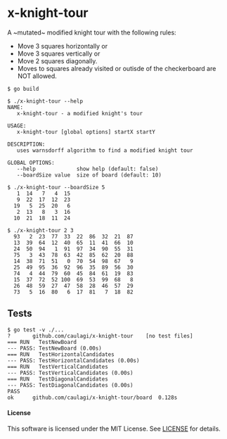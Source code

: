 # x-knight-tour

A ~mutated~ modified knight tour with the following rules:

* Move 3 squares horizontally or
* Move 3 squares vertically or
* Move 2 squares diagonally.
* Moves to squares already visited or outisde of the checkerboard are NOT allowed.

```shell
$ go build

$ ./x-knight-tour --help
NAME:
   x-knight-tour - a modified knight's tour

USAGE:
   x-knight-tour [global options] startX startY

DESCRIPTION:
   uses warnsdorff algorithm to find a modified knight tour

GLOBAL OPTIONS:
   --help             show help (default: false)
   --boardSize value  size of board (default: 10)

$ ./x-knight-tour --boardSize 5
   1  14   7   4  15
   9  22  17  12  23
  19   5  25  20   6
   2  13   8   3  16
  10  21  18  11  24

$ ./x-knight-tour 2 3
  93   2  23  77  33  22  86  32  21  87
  13  39  64  12  40  65  11  41  66  10
  24  50  94   1  91  97  34  90  55  31
  75   3  43  78  63  42  85  62  20  88
  14  38  71  51   0  70  54  98  67   9
  25  49  95  36  92  96  35  89  56  30
  74   4  44  79  60  45  84  61  19  83
  15  37  72  52 100  69  53  99  68   8
  26  48  59  27  47  58  28  46  57  29
  73   5  16  80   6  17  81   7  18  82
```

## Tests

```
$ go test -v ./...
?   	github.com/caulagi/x-knight-tour	[no test files]
=== RUN   TestNewBoard
--- PASS: TestNewBoard (0.00s)
=== RUN   TestHorizontalCandidates
--- PASS: TestHorizontalCandidates (0.00s)
=== RUN   TestVerticalCandidates
--- PASS: TestVerticalCandidates (0.00s)
=== RUN   TestDiagonalCandidates
--- PASS: TestDiagonalCandidates (0.00s)
PASS
ok  	github.com/caulagi/x-knight-tour/board	0.128s
```

#### License

This software is licensed under the MIT License. See [LICENSE](LICENSE) for details.